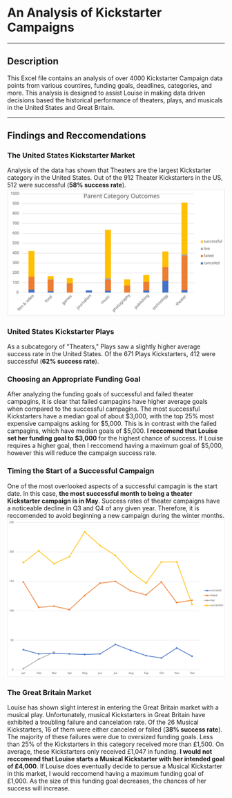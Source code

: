 # An Analysis of Kickstarter Campaigns
---
## Description
This Excel file contains an analysis of over 4000 Kickstarter Campaign data points from various countires, funding goals, deadlines, categories, and more. This analysis is designed to assist Louise in making data driven decisions based the historical performance of theaters, plays, and musicals in the United States and Great Britain. 

---
## Findings and Reccomendations

### The United States Kickstarter Market
Analysis of the data has shown that Theaters are the largest Kickstarter category in the United States. Out of the 912 Theater Kickstarters in the US, 512 were successful (**58% success rate**). 
![US Theaters Chart Analysis](https://github.com/Mishkanian/kickstarter-analysis/blob/main/Module-1-chart1.svg)

### United States Kickstarter Plays
As a subcategory of "Theaters," Plays saw a slightly higher average success rate in the United States. Of the 671 Plays Kickstarters, 412 were successful (**62% success rate**).

### Choosing an Appropriate Funding Goal
After analyzing the funding goals of successful and failed theater campagins, it is clear that failed campagins have higher average goals when compared to the successful campagins. The most successful Kickstarters have a median goal of about $3,000, with the top 25% most expensive campaigns asking for $5,000. This is in contrast with the failed campagins, which have median goals of $5,000. **I reccomend that Louise set her funding goal to $3,000** for the highest chance of success. If Louise requires a higher goal, then I reccomend having a maximum goal of $5,000, however this will reduce the campaign success rate.

### Timing the Start of a Successful Campaign
One of the most overlooked aspects of a successful campagin is the start date. In this case, **the most successful month to being a theater Kickstarter campaign is in May**. Success rates of theater campaigns have a noticeable decline in Q3 and Q4 of any given year. Therefore, it is reccomended to avoid beginning a new campaign during the winter months.
![US Theater StartKick](https://github.com/Mishkanian/kickstarter-analysis/blob/main/Module-1-chart2.svg)

### The Great Britain Market

Louise has shown slight interest in entering the Great Britain market with a musical play. Unfortunately, musical Kickstarters in Great Britain have exhibited a troubling failure and cancelation rate. Of the 26 Musical Kickstarters, 16 of them were either canceled or failed (**38% success rate**). The majority of these failures were due to oversized funding goals. Less than 25% of the Kickstarters in this category received more than £1,500. On average, these Kickstarters only received £1,047 in funding. **I would not reccomend that Louise starts a Musical Kickstarter with her intended goal of £4,000**. If Louise does eventually decide to persue a Musical Kickstarter in this market, I would reccomend having a maximum funding goal of £1,000. As the size of this funding goal decreases, the chances of her success will increase.

